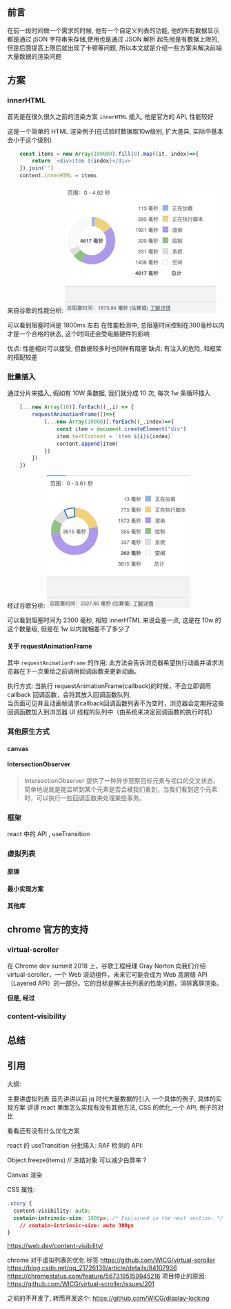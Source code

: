 ## 前言
在前一段时间做一个需求的时候, 他有一个自定义列表的功能, 他的所有数据显示都是通过 jSON 字符串来存储,使用也是通过 JSON 解析
起先他是有数据上限的, 但是后面提高上限后就出现了卡顿等问题, 所以本文就是介绍一些方案来解决前端大量数据的渲染问题

## 方案

### innerHTML

首先是在很久很久之前的渲染方案 `innerHTML` 插入, 他是官方的 API, 性能较好

这是一个简单的 HTML 渲染例子(在试验时数据取10w级别, 扩大差异, 实际中基本会小于这个级别)
```js
    const items = new Array(100000).fill(0).map((it, index)=>{
        return `<div>item ${index}</div>`
    }).join('')
    content.innerHTML = items
```

来自谷歌的性能分析:
![](images/innerHTML.png)

可以看到阻塞时间是 1800ms 左右
在性能检测中, 总阻塞时间控制在300毫秒以内才是一个合格的状态, 这个时间还会受电脑硬件的影响

优点: 性能相对可以接受, 但数据较多时也同样有阻塞
缺点: 有注入的危险, 和框架的搭配较差

### 批量插入

通过分片来插入, 假如有 10W 条数据, 我们就分成 10 次, 每次 1w 条循环插入

```js
    [...new Array(10)].forEach((_,i) => {
        requestAnimationFrame(()=>{
            [...new Array(10000)].forEach((_,index)=>{
                const item = document.createElement("div")
                item.textContent = `item ${i}${index}`
                content.append(item)
            })
        })
    })
```

经过谷歌分析:
![](images/createElement.png)

可以看到阻塞时间为 2300 毫秒, 相较 innerHTML 来说会差一点, 这是在 10w 的这个数量级, 但是在 1w 以内就相差不了多少了


#### 关于 requestAnimationFrame
其中 `requestAnimationFrame` 的作用: 此方法会告诉浏览器希望执行动画并请求浏览器在下一次重绘之前调用回调函数来更新动画。

执行方式: 当执行 requestAnimationFrame(callback)的时候，不会立即调用 callback 回调函数，会将其放入回调函数队列,  
当页面可见并且动画帧请求callback回调函数列表不为空时，浏览器会定期将这些回调函数加入到浏览器 UI 线程的队列中（由系统来决定回调函数的执行时机）



### 其他原生方式

#### canvas

#### IntersectionObserver

>  IntersectionObserver 提供了一种异步观察目标元素与视口的交叉状态，简单地说就是能监听到某个元素是否会被我们看到，当我们看到这个元素时，可以执行一些回调函数来处理某些事务。

### 框架

react 中的 API , useTransition

### 虚拟列表

#### 原理

#### 最小实现方案

#### 其他库


## chrome 官方的支持

### virtual-scroller
在 Chrome dev summit 2018 上，谷歌工程经理 Gray Norton 向我们介绍 virtual-scroller，一个 Web 滚动组件，未来它可能会成为 Web 高层级 API（Layered API）的一部分。它的目标是解决长列表的性能问题，消除离屏渲染。


**但是, 经过**

### content-visibility


## 总结

## 引用

大纲:

主要讲虚拟列表
首先讲讲以前 jq 时代大量数据的引入
一个具体的例子, 具体的实现方案
讲讲 react 里面怎么实现有没有其他方法, 
CSS 的优化,一个 API, 例子的对比

看看还有没有什么优化方案

react 的 useTransition
分批插入: RAF
检测的 API:


Object.freeze(items) // 冻结对象 可以减少白屏率 ?

Canvas 渲染

CSS 属性: 
```css
.story {
  content-visibility: auto;
  contain-intrinsic-size: 1000px; /* Explained in the next section. */
    // contain-intrinsic-size: auto 300px
}
```
https://web.dev/content-visibility/


chrome 对于虚拟列表的优化 <virtual-scroller> 标签 https://github.com/WICG/virtual-scroller
https://blog.csdn.net/qq_21726139/article/details/84107936
https://chromestatus.com/feature/5673195159945216
项目停止的原因: https://github.com/WICG/virtual-scroller/issues/201

之前的不开发了, 转而开发这个: https://github.com/WICG/display-locking

